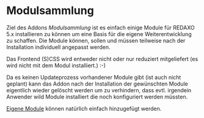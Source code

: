 # Modulsammlung

Ziel des Addons *Modulsammlung* ist es einfach einige Module für REDAXO 5.x installieren zu können um eine Basis für die eigene Weiterentwicklung zu schaffen. Die Module können, sollen und müssen teilweise nach der Installation individuell angepasst werden.

Das Frontend (S)CSS wird entweder nicht oder nur reduziert mitgeliefert (es wird nicht mit dem Modul installiert.) :-)

Da es keinen Updateprozess vorhandener Module gibt (ist auch nicht geplant) kann das Addon nach der Installation der gewünschten Module eigentlich wieder gelöscht werden um zu verhindern, dass evtl. irgendein Anwender wild Module installiert die noch konfiguriert werden müssten.

[Eigene Module](eigene_module_hinzufuegen.md) können natürlich einfach hinzugefügt werden.





